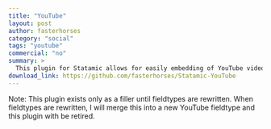 ```yaml
---
title: "YouTube"
layout: post
author: fasterhorses
category: "social"
tags: "youtube"
commercial: "no"
summary: >
  This plugin for Statamic allows for easily embedding of YouTube videos. In conjunction with a text fieldtype, this would allow for users to add a YouTube video without having to directly edit templates.
download_link: https://github.com/fasterhorses/Statamic-YouTube
---
```

Note: This plugin exists only as a filler until fieldtypes are rewritten. When fieldtypes are rewritten, I will merge this into a new YouTube fieldtype and this plugin with be retired.

